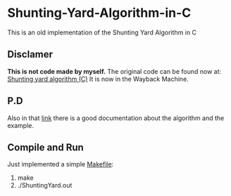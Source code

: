 # Shunting-Yard-Algorithm-in-C
This is an old implementation of the Shunting Yard Algorithm in C

## Disclamer
**This is not code made by myself.**
The original code can be found now at: [Shunting yard algorithm (C)](https://web.archive.org/web/20101228154154/http://en.literateprograms.org/Shunting_yard_algorithm_%28C%29#chunk%20def:shunt_op) 
It is now in the Wayback Machine.

## P.D
Also in that [link](https://web.archive.org/web/20101228154154/http://en.literateprograms.org/Shunting_yard_algorithm_%28C%29#chunk%20def:shunt_op) there is a good documentation about the algorithm and the example.

## Compile and Run
Just implemented a simple [Makefile](Makefile):
1. make
2. ./ShuntingYard.out